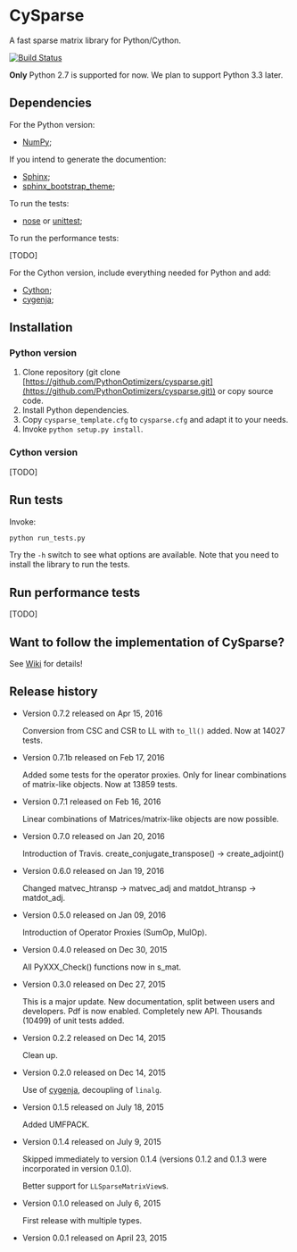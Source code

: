 # CySparse

A fast sparse matrix library for Python/Cython.

[![Build Status](https://travis-ci.com/PythonOptimizers/cysparse.svg?token=ydgwcgKueSZx3k7qYsxd&branch=develop)](https://travis-ci.com/PythonOptimizers/cysparse)


**Only** Python 2.7 is supported for now. We plan to support Python 3.3 later.
 
## Dependencies

For the Python version:

- [NumPy](http://www.numpy.org/);

If you intend to generate the documention:

- [Sphinx](http://www.sphinx-doc.org/en/stable/);
- [sphinx_bootstrap_theme](https://ryan-roemer.github.io/sphinx-bootstrap-theme/README.html);

To run the tests:

- [nose](http://nose.readthedocs.org/en/latest/) or [unittest](https://docs.python.org/2/library/unittest.html);

To run the performance tests:

[TODO]

For the Cython version, include everything needed for Python and add:

- [Cython](http://cython.org/);
- [cygenja](https://github.com/PythonOptimizers/cygenja);

## Installation

### Python version

1. Clone repository (git clone [https://github.com/PythonOptimizers/cysparse.git](https://github.com/PythonOptimizers/cysparse.git)) or copy source code.
2. Install Python dependencies.
3. Copy `cysparse_template.cfg` to `cysparse.cfg` and adapt it to your needs.
4. Invoke `python setup.py install`. 


### Cython version

[TODO]

## Run tests

Invoke:

```bash
python run_tests.py
```

Try the ``-h`` switch to see what options are available. Note that you need to install the library to run the tests.

## Run performance tests

[TODO]

## Want to follow the implementation of CySparse?

See [Wiki](https://github.com/Funartech/cysparse/wiki) for details!

## Release history

- Version 0.7.2 released on Apr 15, 2016

  Conversion from CSC and CSR to LL with `to_ll()` added. Now at 14027 tests.
    
- Version 0.7.1b released on Feb 17, 2016

  Added some tests for the operator proxies. Only for linear combinations of matrix-like objects. Now at 13859 tests.

- Version 0.7.1 released on Feb 16, 2016
  
  Linear combinations of Matrices/matrix-like objects are now possible.
  
- Version 0.7.0 released on Jan 20, 2016

  Introduction of Travis.
  create_conjugate_transpose() -> create_adjoint()
  
- Version 0.6.0 released on Jan 19, 2016

  Changed matvec_htransp -> matvec_adj and matdot_htransp -> matdot_adj.
  
- Version 0.5.0 released on Jan 09, 2016

  Introduction of Operator Proxies (SumOp, MulOp).
    
- Version 0.4.0 released on Dec 30, 2015

  All PyXXX_Check() functions now in s_mat.
  
- Version 0.3.0 released on Dec 27, 2015

  This is a major update.
  New documentation, split between users and developers. Pdf is now enabled.
  Completely new API.
  Thousands (10499) of unit tests added.
  
- Version 0.2.2 released on Dec 14, 2015

  Clean up.
  
- Version 0.2.0 released on Dec 14, 2015

  Use of [cygenja](https://github.com/PythonOptimizers/cygenja), decoupling of ``linalg``.
  
- Version 0.1.5 released on July 18, 2015

  Added UMFPACK.

- Version 0.1.4 released on July 9, 2015

  Skipped immediately to version 0.1.4 (versions 0.1.2 and 0.1.3 were incorporated in version 0.1.0).

  Better support for `LLSparseMatrixView`s.

- Version 0.1.0 released on July 6, 2015

  First release with multiple types.

- Version 0.0.1 released on April 23, 2015

